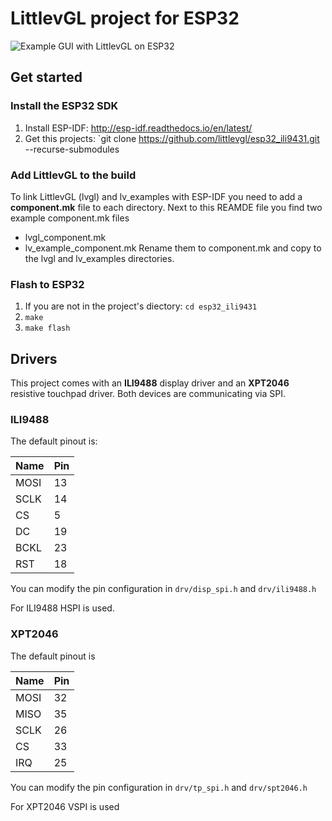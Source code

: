 # LittlevGL project for ESP32

![Example GUI with LittlevGL on ESP32](https://raw.githubusercontent.com/littlevgl/esp32_ili9431/master/screenshot.jpg)


## Get started 
### Install the ESP32 SDK
1. Install ESP-IDF: http://esp-idf.readthedocs.io/en/latest/
2. Get this projects: `git clone https://github.com/littlevgl/esp32_ili9431.git --recurse-submodules

### Add LittlevGL to the build
To link LittlevGL (lvgl) and lv_examples with ESP-IDF you need to add a **component.mk** file to each directory. Next to this REAMDE file you find two example component.mk files
- lvgl_component.mk
- lv_example_component.mk
Rename them to component.mk and copy to the lvgl and lv_examples directories.

### Flash to ESP32
1. If you are not in the project's diectory: `cd esp32_ili9431`
2. `make`
3. `make flash`

## Drivers
This project comes with an **ILI9488** display driver and an **XPT2046** resistive touchpad driver. Both devices are communicating via SPI.

### ILI9488
The default pinout is:

| Name | Pin |
|------|-----|
| MOSI | 13 |
| SCLK | 14 |
| CS | 5 |
| DC | 19 |
| BCKL | 23 |
| RST | 18 | 

You can modify the pin configuration in `drv/disp_spi.h` and `drv/ili9488.h`

For ILI9488 HSPI is used.


### XPT2046

The default pinout is

| Name | Pin |
|------|-----|
| MOSI | 32 |
| MISO | 35 |
| SCLK | 26 |
| CS | 33 |
| IRQ | 25 |

You can modify the pin configuration in `drv/tp_spi.h` and `drv/spt2046.h`

For XPT2046 VSPI is used

